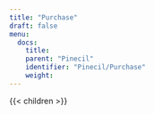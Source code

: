 ```yaml
---
title: "Purchase"
draft: false
menu:
  docs:
    title:
    parent: "Pinecil"
    identifier: "Pinecil/Purchase"
    weight:
---
```


{{< children >}}
